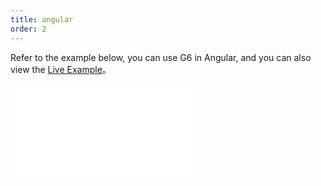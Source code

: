 ```yaml
---
title: angular
order: 2
---
```


Refer to the example below, you can use G6 in Angular, and you can also view the [Live Example](https://stackblitz.com/edit/g6-in-angular?file=src%2Fmain.ts)。

<embed src="@/common/angular-snippet"></embed>
